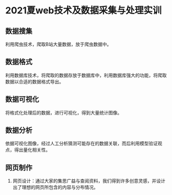 # 2021夏web技术及数据采集与处理实训
## 数据搜集
利用爬虫技术，爬取B站大量数据，放于爬虫数据中。
## 数据格式
利用数据库技术，将爬取的数据存放于数据库中，利用数据库强大的功能，将爬取数据以合适的数据格式导出。
## 数据可视化
将格式化处理后的数据，进行可视化，得到大量统计图像。
## 数据分析
依据可视化图像，经过人工分析猜测可能存在的数据关联，而后利用模型验证观点，得出量化相关性。
## 网页制作
1. 网页设计：通过大家的集思广益与查阅资料，我们得到许多创意灵感，并设计出了理想的网页所包含的内容与分布情况。
